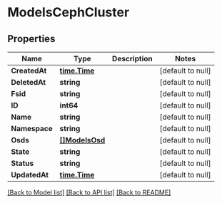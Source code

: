 # ModelsCephCluster

## Properties
Name | Type | Description | Notes
------------ | ------------- | ------------- | -------------
**CreatedAt** | [**time.Time**](time.Time.md) |  | [default to null]
**DeletedAt** | **string** |  | [default to null]
**Fsid** | **string** |  | [default to null]
**ID** | **int64** |  | [default to null]
**Name** | **string** |  | [default to null]
**Namespace** | **string** |  | [default to null]
**Osds** | [**[]ModelsOsd**](models.Osd.md) |  | [default to null]
**State** | **string** |  | [default to null]
**Status** | **string** |  | [default to null]
**UpdatedAt** | [**time.Time**](time.Time.md) |  | [default to null]

[[Back to Model list]](../README.md#documentation-for-models) [[Back to API list]](../README.md#documentation-for-api-endpoints) [[Back to README]](../README.md)


